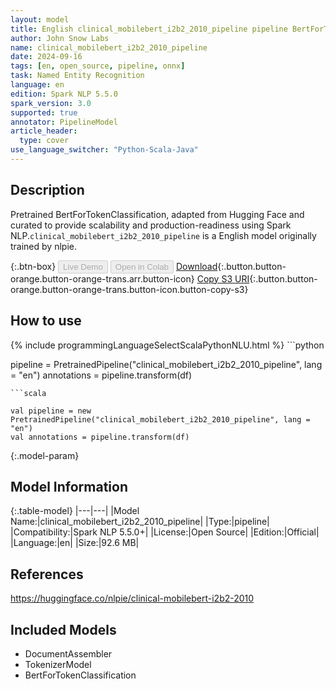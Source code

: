 ```yaml
---
layout: model
title: English clinical_mobilebert_i2b2_2010_pipeline pipeline BertForTokenClassification from nlpie
author: John Snow Labs
name: clinical_mobilebert_i2b2_2010_pipeline
date: 2024-09-16
tags: [en, open_source, pipeline, onnx]
task: Named Entity Recognition
language: en
edition: Spark NLP 5.5.0
spark_version: 3.0
supported: true
annotator: PipelineModel
article_header:
  type: cover
use_language_switcher: "Python-Scala-Java"
---
```


## Description

Pretrained BertForTokenClassification, adapted from Hugging Face and curated to provide scalability and production-readiness using Spark NLP.`clinical_mobilebert_i2b2_2010_pipeline` is a English model originally trained by nlpie.

{:.btn-box}
<button class="button button-orange" disabled>Live Demo</button>
<button class="button button-orange" disabled>Open in Colab</button>
[Download](https://s3.amazonaws.com/auxdata.johnsnowlabs.com/public/models/clinical_mobilebert_i2b2_2010_pipeline_en_5.5.0_3.0_1726461150611.zip){:.button.button-orange.button-orange-trans.arr.button-icon}
[Copy S3 URI](s3://auxdata.johnsnowlabs.com/public/models/clinical_mobilebert_i2b2_2010_pipeline_en_5.5.0_3.0_1726461150611.zip){:.button.button-orange.button-orange-trans.button-icon.button-copy-s3}

## How to use



<div class="tabs-box" markdown="1">
{% include programmingLanguageSelectScalaPythonNLU.html %}
```python

pipeline = PretrainedPipeline("clinical_mobilebert_i2b2_2010_pipeline", lang = "en")
annotations =  pipeline.transform(df)   

```
```scala

val pipeline = new PretrainedPipeline("clinical_mobilebert_i2b2_2010_pipeline", lang = "en")
val annotations = pipeline.transform(df)

```
</div>

{:.model-param}
## Model Information

{:.table-model}
|---|---|
|Model Name:|clinical_mobilebert_i2b2_2010_pipeline|
|Type:|pipeline|
|Compatibility:|Spark NLP 5.5.0+|
|License:|Open Source|
|Edition:|Official|
|Language:|en|
|Size:|92.6 MB|

## References

https://huggingface.co/nlpie/clinical-mobilebert-i2b2-2010

## Included Models

- DocumentAssembler
- TokenizerModel
- BertForTokenClassification